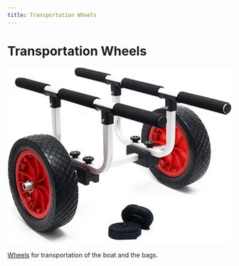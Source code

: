```yaml
---
title: Transportation Wheels
---
```

# Transportation Wheels

![Transportation Wheels](../img/boat/wheels.jpg)

[Wheels](https://www.amazon.de/Transportwagen-gro%C3%9Fem-PU-Rad-verstellbare-Breite/dp/B08D3Z1XR2/ref=sr_1_8?__mk_de_DE=%C3%85M%C3%85%C5%BD%C3%95%C3%91&crid=VFFRQ1PFU6CT&keywords=schlauchboot+r%C3%A4der&qid=1683283834&sprefix=schlauchboot+r%C3%A4der%2Caps%2C88&sr=8-8) for transportation of the boat and the bags.